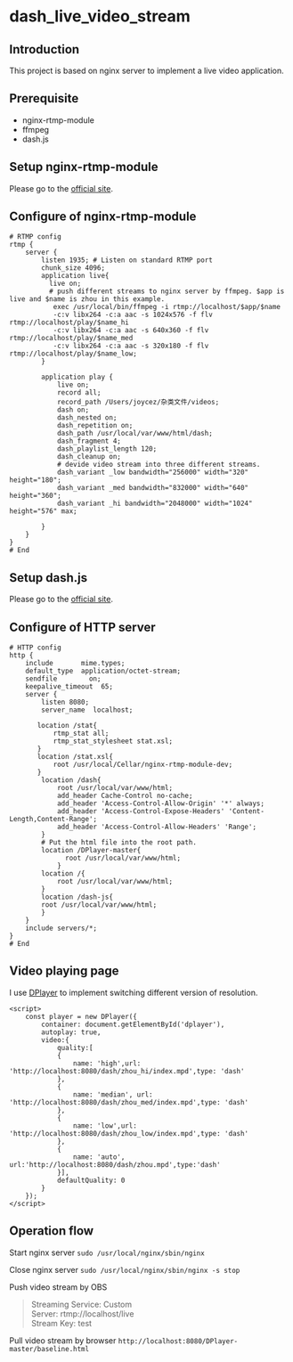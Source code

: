 # dash_live_video_stream
## Introduction
This project is based on nginx server to implement a live video application.
## Prerequisite
+ nginx-rtmp-module
+ ffmpeg
+ dash.js
## Setup nginx-rtmp-module
Please go to the [official site](https://github.com/arut/nginx-rtmp-module/wiki/Installing-via-Build).
## Configure of nginx-rtmp-module
```
# RTMP config
rtmp {
    server {
        listen 1935; # Listen on standard RTMP port
        chunk_size 4096;
        application live{
          live on;
          # push different streams to nginx server by ffmpeg. $app is live and $name is zhou in this example.
           exec /usr/local/bin/ffmpeg -i rtmp://localhost/$app/$name
           -c:v libx264 -c:a aac -s 1024x576 -f flv rtmp://localhost/play/$name_hi
           -c:v libx264 -c:a aac -s 640x360 -f flv rtmp://localhost/play/$name_med
           -c:v libx264 -c:a aac -s 320x180 -f flv rtmp://localhost/play/$name_low;
        }
        
        application play {
            live on;
            record all;
            record_path /Users/joycez/杂类文件/videos;
            dash on;
            dash_nested on;
            dash_repetition on;
            dash_path /usr/local/var/www/html/dash;
            dash_fragment 4;
            dash_playlist_length 120;
            dash_cleanup on;
            # devide video stream into three different streams.
            dash_variant _low bandwidth="256000" width="320" height="180";
            dash_variant _med bandwidth="832000" width="640" height="360";
            dash_variant _hi bandwidth="2048000" width="1024" height="576" max;
                
        }
    }
}
# End 
```
## Setup dash.js
Please go to the [official site](https://github.com/Dash-Industry-Forum/dash.js).
## Configure of HTTP server
```
# HTTP config
http {
    include       mime.types;
    default_type  application/octet-stream;
    sendfile        on;
    keepalive_timeout  65;
    server {
        listen 8080;
        server_name  localhost;

       location /stat{
           rtmp_stat all;
           rtmp_stat_stylesheet stat.xsl;
       }
       location /stat.xsl{
           root /usr/local/Cellar/nginx-rtmp-module-dev;
       }
        location /dash{
            root /usr/local/var/www/html;
            add_header Cache-Control no-cache;
            add_header 'Access-Control-Allow-Origin' '*' always;
            add_header 'Access-Control-Expose-Headers' 'Content-Length,Content-Range';
            add_header 'Access-Control-Allow-Headers' 'Range';
        }
        # Put the html file into the root path.
        location /DPlayer-master{
              root /usr/local/var/www/html;
            }
        location /{
            root /usr/local/var/www/html;
        }
        location /dash-js{
        root /usr/local/var/www/html;
        }
    }
    include servers/*;
}
# End
```
## Video playing page
I use [DPlayer](https://github.com/MoePlayer/DPlayer) to implement switching different version of resolution.
```
<script>
    const player = new DPlayer({
        container: document.getElementById('dplayer'),
        autoplay: true,
        video:{
            quality:[
            {
                name: 'high',url: 'http://localhost:8080/dash/zhou_hi/index.mpd',type: 'dash'
            },
            {
                name: 'median', url: 'http://localhost:8080/dash/zhou_med/index.mpd',type: 'dash'
            },
            {
                name: 'low',url: 'http://localhost:8080/dash/zhou_low/index.mpd',type: 'dash'
            },
            {
                name: 'auto', url:'http://localhost:8080/dash/zhou.mpd',type:'dash'
            }],
            defaultQuality: 0
        }
    }); 
</script>
```
## Operation flow
Start nginx server `sudo /usr/local/nginx/sbin/nginx`

Close nginx server `sudo /usr/local/nginx/sbin/nginx -s stop`

Push video stream by OBS

>Streaming Service: Custom  
Server: rtmp://localhost/live  
Stream Key: test

Pull video stream by browser
`http://localhost:8080/DPlayer-master/baseline.html`
